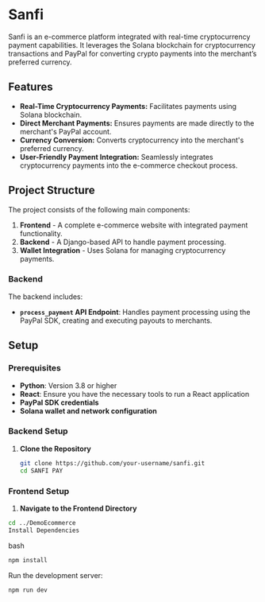 # Sanfi

Sanfi is an e-commerce platform integrated with real-time cryptocurrency payment capabilities. It leverages the Solana blockchain for cryptocurrency transactions and PayPal for converting crypto payments into the merchant’s preferred currency.

## Features

- **Real-Time Cryptocurrency Payments:** Facilitates payments using Solana blockchain.
- **Direct Merchant Payments:** Ensures payments are made directly to the merchant's PayPal account.
- **Currency Conversion:** Converts cryptocurrency into the merchant's preferred currency.
- **User-Friendly Payment Integration:** Seamlessly integrates cryptocurrency payments into the e-commerce checkout process.

## Project Structure

The project consists of the following main components:

1. **Frontend** - A complete e-commerce website with integrated payment functionality.
2. **Backend** - A Django-based API to handle payment processing.
3. **Wallet Integration** - Uses Solana for managing cryptocurrency payments.

### Backend

The backend includes:

- **`process_payment` API Endpoint**: Handles payment processing using the PayPal SDK, creating and executing payouts to merchants.

## Setup

### Prerequisites

- **Python**: Version 3.8 or higher
- **React**: Ensure you have the necessary tools to run a React application
- **PayPal SDK credentials**
- **Solana wallet and network configuration**

### Backend Setup

1. **Clone the Repository**

   ```bash
   git clone https://github.com/your-username/sanfi.git
   cd SANFI PAY
   ```

### Frontend Setup
1. **Navigate to the Frontend Directory**

```bash 
cd ../DemoEcommerce
Install Dependencies
````
bash
```bash 
npm install
````

Run the development server:

```bash 
npm run dev 
````
   
